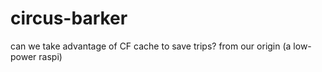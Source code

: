 # circus-barker
can we take advantage of CF cache to save trips? from our origin (a low-power raspi)
